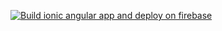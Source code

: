 [![Build ionic angular app and deploy on firebase](https://github.com/jacinlowe/ci-test/actions/workflows/main.yml/badge.svg)](https://github.com/jacinlowe/ci-test/actions/workflows/main.yml)
